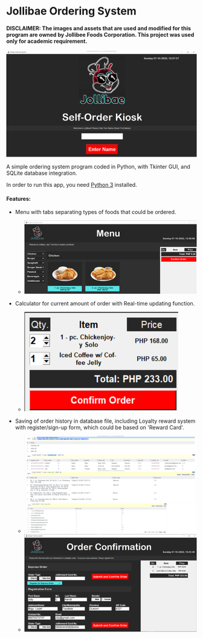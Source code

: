 # Jollibae Ordering System
#### DISCLAIMER: The images and assets that are used and modified for this program are owned by Jollibee Foods Corporation. This project was used only for academic requirement.
   ![](images/startup.png)

A simple ordering system program coded in Python, with Tkinter GUI, and SQLite database integration.

In order to run this app, you need [Python 3](https://www.python.org/ftp/python/) installed. 

#### Features:
- Menu with tabs separating types of foods that could be ordered.
  - ![](images/menu.png)

- Calculator for current amount of order with Real-time updating function.
  - ![](images/calcu.png)

- Saving of order history in database file, including Loyalty reward system with register/sign-up form, which could be based on 'Reward Card'.
  - ![](images/datab1.png)
  - ![](images/reg.png)
